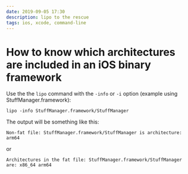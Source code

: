 ```yaml
---
date: 2019-09-05 17:30
description: lipo to the rescue
tags: ios, xcode, command-line
---
```

# How to know which architectures are included in an iOS binary framework

Use the the `lipo` command with the `-info` or `-i` option (example using StuffManager.framework):
```no-highlight
lipo -info StuffManager.framework/StuffManager
```
The output will be something like this:
```no-highlight
Non-fat file: StuffManager.framework/StuffManager is architecture: arm64
```
or
```no-highlight
Architectures in the fat file: StuffManager.framework/StuffManager are: x86_64 arm64
```
